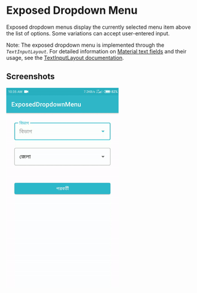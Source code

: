 # Exposed Dropdown Menu
Exposed dropdown menus display the currently selected menu item above the list of options. Some variations can accept user-entered input.

Note: The exposed dropdown menu is implemented through the _`TextInputLayout`_. For detailed information on [Material text fields](https://material.io/design/components/text-fields.html) and their usage, see the [TextInputLayout documentation](https://www.github.com/material-components/material-components-android/tree/master/docs/components/TextField.md).

## Screenshots
<img src="https://github.com/chayanforyou/ExposedDropdownMenu/blob/main/screenshots/screenshot.gif?raw=true" width="300" />
